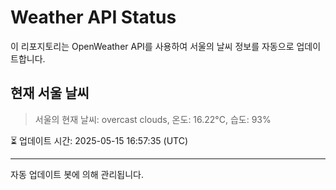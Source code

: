 
# Weather API Status

이 리포지토리는 OpenWeather API를 사용하여 서울의 날씨 정보를 자동으로 업데이트합니다.

## 현재 서울 날씨
> 서울의 현재 날씨: overcast clouds, 온도: 16.22°C, 습도: 93%

⏳ 업데이트 시간: 2025-05-15 16:57:35 (UTC)

---
자동 업데이트 봇에 의해 관리됩니다.
